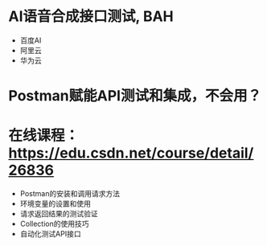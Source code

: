 # AI语音合成接口测试, BAH
- 百度AI
- 阿里云
- 华为云

# Postman赋能API测试和集成，不会用？

# 在线课程：https://edu.csdn.net/course/detail/26836
- Postman的安装和调用请求方法
- 环境变量的设置和使用
- 请求返回结果的测试验证
- Collection的使用技巧
- 自动化测试API接口